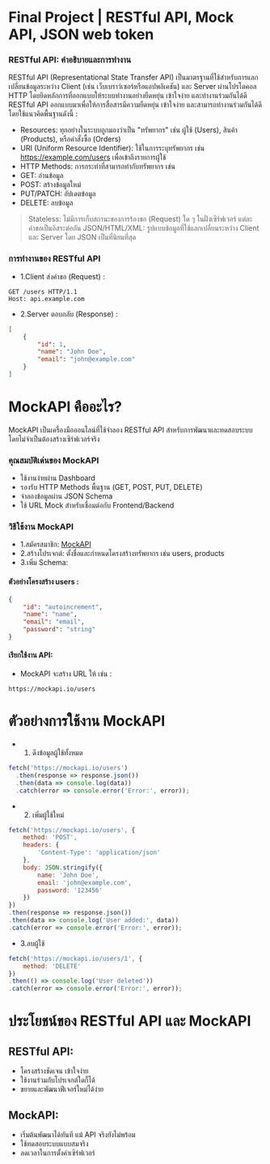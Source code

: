 # Final Project | RESTful API, Mock API, JSON web token

### RESTful API: คำอธิบายและการทำงาน
RESTful API (Representational State Transfer API) เป็นมาตรฐานที่ใช้สำหรับการแลกเปลี่ยนข้อมูลระหว่าง Client (เช่น เว็บเบราว์เซอร์หรือแอปพลิเคชัน) และ Server ผ่านโปรโตคอล HTTP โดยยึดหลักการที่ออกแบบให้ระบบทำงานอย่างยืดหยุ่น เข้าใจง่าย และทำงานร่วมกันได้ดี
RESTful API ออกแบบมาเพื่อให้การสื่อสารมีความยืดหยุ่น เข้าใจง่าย และสามารถทำงานร่วมกันได้ดี โดยใช้แนวคิดพื้นฐานดังนี้ :

- Resources: ทุกอย่างในระบบถูกมองว่าเป็น "ทรัพยากร" เช่น ผู้ใช้ (Users), สินค้า (Products), หรือคำสั่งซื้อ (Orders)
- URI (Uniform Resource Identifier): ใช้ในการระบุทรัพยากร เช่น https://example.com/users เพื่อเข้าถึงรายการผู้ใช้
- HTTP Methods: การกระทำที่สามารถทำกับทรัพยากร เช่น
- GET: อ่านข้อมูล
- POST: สร้างข้อมูลใหม่
- PUT/PATCH: อัปเดตข้อมูล
- DELETE: ลบข้อมูล
> Stateless: ไม่มีการเก็บสถานะของการร้องขอ (Request) ใด ๆ ในฝั่งเซิร์ฟเวอร์ แต่ละคำขอเป็นอิสระต่อกัน
> JSON/HTML/XML: รูปแบบข้อมูลที่ใช้แลกเปลี่ยนระหว่าง Client และ Server โดย JSON เป็นที่นิยมที่สุด

### การทำงานของ RESTful API

- 1.Client ส่งคำขอ (Request) :
```http
GET /users HTTP/1.1
Host: api.example.com
```
- 2.Server ตอบกลับ (Response) :
```json
[
    {
        "id": 1,
        "name": "John Doe",
        "email": "john@example.com"
    }
]
```

# MockAPI คืออะไร?
MockAPI เป็นเครื่องมือออนไลน์ที่ใช้จำลอง RESTful API สำหรับการพัฒนาและทดสอบระบบ โดยไม่จำเป็นต้องสร้างเซิร์ฟเวอร์จริง

### คุณสมบัติเด่นของ MockAPI
- ใช้งานง่ายผ่าน Dashboard
- รองรับ HTTP Methods พื้นฐาน (GET, POST, PUT, DELETE)
- จำลองข้อมูลผ่าน JSON Schema
- ใช้ URL Mock สำหรับเชื่อมต่อกับ Frontend/Backend

### วิธีใช้งาน MockAPI
- 1.สมัครสมาชิก: [MockAPI](https://mockapi.io/)
- 2.สร้างโปรเจกต์: ตั้งชื่อและกำหนดโครงสร้างทรัพยากร เช่น users, products
- 3.เพิ่ม Schema:
#### ตัวอย่างโครงสร้าง users :
```json
{
    "id": "autoincrement",
    "name": "name",
    "email": "email",
    "password": "string"
}
```
#### เรียกใช้งาน API:
- MockAPI จะสร้าง URL ให้ เช่น :
```arduino
https://mockapi.io/users
```

# ตัวอย่างการใช้งาน MockAPI
- 1. ดึงข้อมูลผู้ใช้ทั้งหมด
```javascript
fetch('https://mockapi.io/users')
  .then(response => response.json())
  .then(data => console.log(data))
  .catch(error => console.error('Error:', error));
```
- 2. เพิ่มผู้ใช้ใหม่
```javascript
fetch('https://mockapi.io/users', {
    method: 'POST',
    headers: {
        'Content-Type': 'application/json'
    },
    body: JSON.stringify({
        name: 'John Doe',
        email: 'john@example.com',
        password: '123456'
    })
})
.then(response => response.json())
.then(data => console.log('User added:', data))
.catch(error => console.error('Error:', error));
```
- 3.ลบผู้ใช้
```javascript
fetch('https://mockapi.io/users/1', {
    method: 'DELETE'
})
.then(() => console.log('User deleted'))
.catch(error => console.error('Error:', error));
```

# ประโยชน์ของ RESTful API และ MockAPI
## RESTful API:
- โครงสร้างชัดเจน เข้าใจง่าย
- ใช้งานร่วมกับโปรเจกต์ใดก็ได้
- ขยายและพัฒนาฟีเจอร์ใหม่ได้ง่าย
## MockAPI:
- เริ่มต้นพัฒนาได้ทันที แม้ API จริงยังไม่พร้อม
- ใช้ทดสอบระบบแบบสมจริง
- ลดเวลาในการตั้งค่าเซิร์ฟเวอร์

